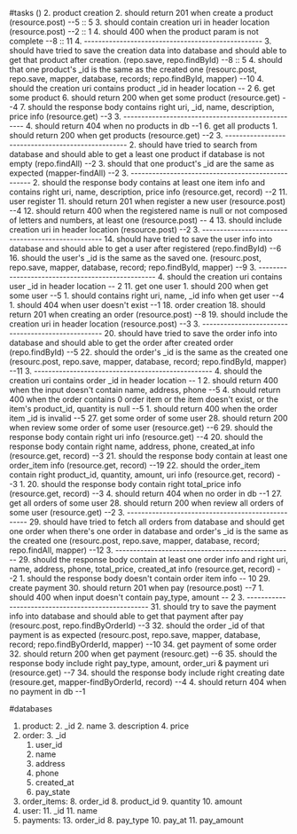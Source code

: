 #tasks ()
2. product creation
	2. should return 201 when create a product  (resource.post)  --5 :: 5
	3. should contain creation uri in header location (resource.post) --2 :: 1
	4. should 400 when the product param is not complete --8 :: 11
	4. --------------------------------------------------
	3. should have tried to save the creation data into database and should able to get that product after creation. (repo.save, repo.findById) --8 :: 5
	4. should that one product's _id is the same as the created one (resourc.post, repo.save, mapper, database, records; repo.findById, mapper) --10
	4. should the creation uri contains product _id in header location -- 2
6. get some product
	6. should return 200 when get some product (resource.get) --4
	7. should the response body contains right uri, _id, name, description, price info (resource.get) --3
	3. --------------------------------------------------
	4. should return 404 when no products in db --1
6. get all products
	1. should return 200 when get products (resource.get) --2
	3. --------------------------------------------------
	2. should have tried to search from database and should able to get a least one product if database is not empty (repo.findAll) --2
	3. should that one product's _id are the same as expected (mapper-findAll) --2
	3. --------------------------------------------------
	2. should the response body contains at least  one item info and contains right uri, name, description, price info (resource.get, record) --2
11. user register
	11. should return 201 when register a new user (resource.post) --4
	12. should return 400 when the registered name is null or not composed of letters and numbers, at least one (resource.post) -- 4
	13. should include creation uri in header location (resource.post) --2
	3. --------------------------------------------------
	14. should have tried to save the user info into database and should able to get a user after registered (repo.findById) --6
	16. should the user's _id is the same as the saved one. (resourc.post, repo.save, mapper, database, record; repo.findById, mapper) --9
	3. -------------------------------------------------
	4. should the creation uri contains user _id in header location -- 2
11. get one user
    1. should 200 when get some user --5
    1. should contains right uri, name, _id info when get user --4
    1. should 404 when user doesn't exist --1
18. order creation
	18. should return 201 when creating an order (resource.post) --8
	19. should include the creation uri in header location (resource.post) --3
	3. --------------------------------------------------
	20. should have tried to save the order info into database and should able to get the order after created order (repo.findById) --5
	22. should the order's _id is the same as the created one (resourc.post, repo.save, mapper, database, record; repo.findById, mapper) --11
	3. --------------------------------------------------
	4. should the creation uri contains order _id in header location -- 1
	2. should return 400 when the input doesn't contain name, address, phone --5
	4. should return 400 when the order contains 0 order item or the item doesn't exist, or the item's product_id, quantity is null --5
	1. should return 400 when the order item _id is invalid --5
27. get some order of some user
	28. should return 200 when review some order of some user (resource.get) --6
	29. should the response body contain right uri info (resource.get) --4
 	20. should the response body contain right name, address, phone,  created\_at info (resource.get, record) --3
 	21. should the response body contain at least one order_item info (resource.get, record) --19
 	22. should the order\_item contain right product_id, quantity, amount, uri info (resource.get, record) --3
 	1. 20. should the response body contain right total\_price info (resource.get, record) --3
	4. should return 404 when no order in db --1
27. get all orders of some user
	28. should return 200 when review all orders of some user (resource.get) --2
	3. --------------------------------------------------
	29. should have tried to fetch all orders from database and should get one order when there's one order in database and order's _id is the same as the created one (resourc.post, repo.save, mapper, database, record; repo.findAll, mapper) --12
	3. --------------------------------------------------
	29. should the response body contain at least one order info and right uri, name, address, phone, total\_price, created_at info (resource.get, record) --2
	1. should the response body doesn't contain order item info -- 10
29. create payment
	30. should return 201 when pay (resource.post) --7
	1. should 400 when input doesn't contain pay_type, amount -- 2
	3. --------------------------------------------------
	31. should try to save the payment info into database and should able to get that payment after pay (resourc.post, repo.findByOrderId) --3
	32. should the order _id of that payment is as expected (resourc.post, repo.save, mapper, database, record; repo.findByOrderId, mapper) --10
34. get payment of some order
	32. should return 200 when get payment (resourc.get) --6
	35. should the response body include right pay_type, amount, order_uri & payment uri (resource.get) --7
	34. should the response body include right creating date (resoure.get, mapper-findByOrderId, record) --4
	4. should return 404 when no payment in db --1

#databases
1. product: 
	2. _id
	2. name
	3. description
	4. price
2. order:
	3. 	_id
	1. user_id
	3. name
	4. address
	5. phone
	7. created_at
	9. pay_state
7. order_items:
	8. order_id
	8. product_id
	9. quantity
	10. amount
10. user:
	11. _id
	11. name
12. payments:
	13. order_id
	8. pay_type
	10. pay_at
	11. pay_amount


	



